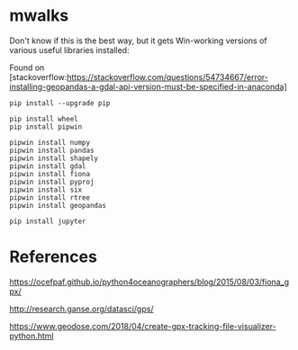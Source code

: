 # mwalks

Don't know if this is the best way, but it gets Win-working versions of various useful libraries installed:

Found on [stackoverflow:https://stackoverflow.com/questions/54734667/error-installing-geopandas-a-gdal-api-version-must-be-specified-in-anaconda]


```
pip install --upgrade pip

pip install wheel
pip install pipwin

pipwin install numpy
pipwin install pandas
pipwin install shapely
pipwin install gdal
pipwin install fiona
pipwin install pyproj
pipwin install six
pipwin install rtree
pipwin install geopandas

pip install jupyter
```

# References

https://ocefpaf.github.io/python4oceanographers/blog/2015/08/03/fiona_gpx/

http://research.ganse.org/datasci/gps/

https://www.geodose.com/2018/04/create-gpx-tracking-file-visualizer-python.html

